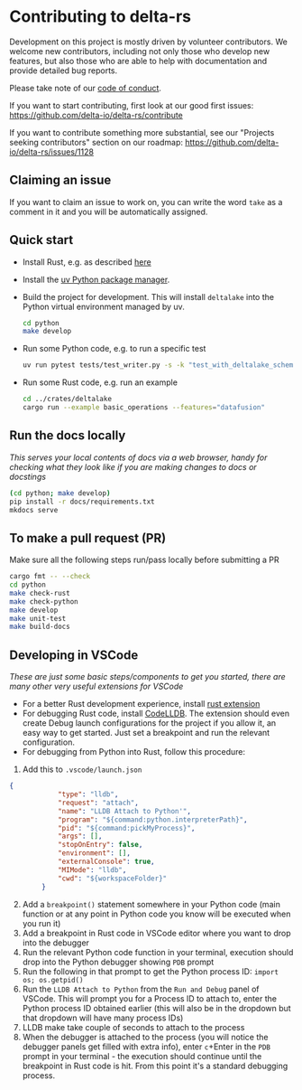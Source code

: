 # Contributing to delta-rs

Development on this project is mostly driven by volunteer contributors. We welcome new contributors, including not only those who develop new features, but also those who are able to help with documentation and provide detailed bug reports.

Please take note of our [code of conduct](CODE_OF_CONDUCT.md).

If you want to start contributing, first look at our good first issues: https://github.com/delta-io/delta-rs/contribute

If you want to contribute something more substantial, see our "Projects seeking contributors" section on our roadmap: https://github.com/delta-io/delta-rs/issues/1128

## Claiming an issue

If you want to claim an issue to work on, you can write the word `take` as a comment in it and you will be automatically assigned.

## Quick start

- Install Rust, e.g. as described [here](https://doc.rust-lang.org/cargo/getting-started/installation.html)
- Install the [uv Python package manager](https://docs.astral.sh/uv/getting-started/installation/).

- Build the project for development. This will install `deltalake` into the Python virtual environment managed by uv.
    ```sh
    cd python
    make develop
    ```

- Run some Python code, e.g. to run a specific test
    ```sh
    uv run pytest tests/test_writer.py -s -k "test_with_deltalake_schema"
    ```

- Run some Rust code, e.g. run an example
    ```sh
    cd ../crates/deltalake
    cargo run --example basic_operations --features="datafusion"
    ```

## Run the docs locally
*This serves your local contents of docs via a web browser, handy for checking what they look like if you are making changes to docs or docstings*

```sh
(cd python; make develop)
pip install -r docs/requirements.txt
mkdocs serve
```

## To make a pull request (PR)
Make sure all the following steps run/pass locally before submitting a PR

```sh
cargo fmt -- --check
cd python
make check-rust
make check-python
make develop
make unit-test
make build-docs
```

## Developing in VSCode

*These are just some basic steps/components to get you started, there are many other very useful extensions for VSCode*

- For a better Rust development experience, install [rust extension](https://marketplace.visualstudio.com/items?itemName=1YiB.rust-bundle)
- For debugging Rust code, install [CodeLLDB](https://marketplace.visualstudio.com/items?itemName=vadimcn.vscode-lldb). The extension should even create Debug launch configurations for the project if you allow it, an easy way to get started. Just set a breakpoint and run the relevant configuration.
- For debugging from Python into Rust, follow this procedure:
1. Add this to `.vscode/launch.json`
```json
{
            "type": "lldb",
            "request": "attach",
            "name": "LLDB Attach to Python'",
            "program": "${command:python.interpreterPath}",
            "pid": "${command:pickMyProcess}",
            "args": [],
            "stopOnEntry": false,
            "environment": [],
            "externalConsole": true,
            "MIMode": "lldb",
            "cwd": "${workspaceFolder}"
        }
```
2. Add a `breakpoint()` statement somewhere in your Python code (main function or at any point in Python code you know will be executed when you run it)
3. Add a breakpoint in Rust code in VSCode editor where you want to drop into the debugger
4. Run the relevant Python code function in your terminal, execution should drop into the Python debugger showing `PDB` prompt
5. Run the following in that prompt to get the Python process ID: `import os; os.getpid()`
6. Run the `LLDB Attach to Python` from the `Run and Debug` panel of VSCode. This will prompt you for a Process ID to attach to, enter the Python process ID obtained earlier (this will also be in the dropdown but that dropdown will have many process IDs)
7. LLDB make take couple of seconds to attach to the process
8. When the debugger is attached to the process (you will notice the debugger panels get filled with extra info), enter `c`+Enter in the `PDB` prompt in your terminal - the execution should continue until the breakpoint in Rust code is hit. From this point it's a standard debugging process.

